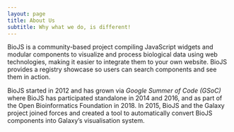 ```yaml
---
layout: page
title: About Us
subtitle: Why what we do, is different!
---
```


BioJS is a community-based project compiling JavaScript widgets and modular components to visualize and process biological data using web technologies, making it easier to integrate them to your own website. BioJS provides a registry showcase so users can search components and see them in action.

BioJS started in 2012 and has grown via _Google Summer of Code (GSoC)_ where BioJS has participated standalone in 2014 and 2016, and as part of the Open Bioinformatics Foundation in 2018. In 2015, BioJS and the Galaxy project joined forces and created a tool to automatically convert BioJS components into Galaxy’s visualisation system.
